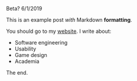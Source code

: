 Beta?
6/1/2019

This is an example post *with* Markdown **formatting**.

You should go to my [website](http://austinhenley.com). I write about:

 - Software engineering
 - Usability
 - Game design
 - Academia

 The end.
